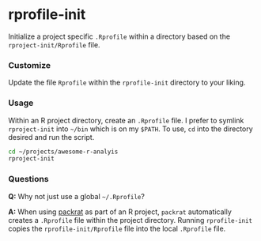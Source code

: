 # rprofile-init
Initialize a project specific `.Rprofile` within a directory based on the `rproject-init/Rprofile` file.

### Customize 
Update the file `Rprofile` within the `rprofile-init` directory to your liking.

### Usage
Within an R project directory, create an `.Rprofile` file.  I prefer to symlink `rproject-init` into `~/bin` which is on my `$PATH`.  To use, `cd` into the directory desired and run the script.

```bash
cd ~/projects/awesome-r-analyis
rproject-init
```

### Questions
**Q:** Why not just use a global `~/.Rprofile`?

**A:** When using [packrat](rstudio.github.io/packrat/) as part of an R project, `packrat` automatically creates a `.Rprofile` file within the project directory.  Running `rprofile-init` copies the `rprofile-init/Rprofile` file into the local `.Rprofile` file.
